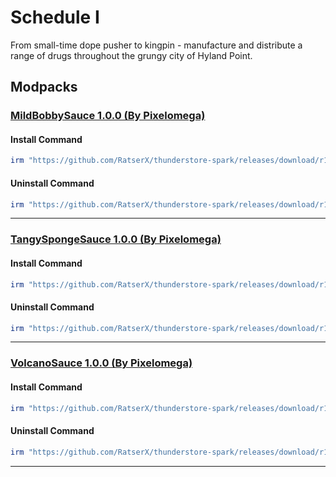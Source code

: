 # Schedule I

From small-time dope pusher to kingpin - manufacture and distribute a range of drugs throughout the grungy city of Hyland Point.

## Modpacks

### [MildBobbySauce 1.0.0 (By Pixelomega)](https://thunderstore.io/c/schedule-i/p/Pixelomega/MildBobbySauce/)

#### Install Command

````ps1
irm "https://github.com/RatserX/thunderstore-spark/releases/download/r14567923917/Schedule I-Pixelomega-MildBobbySauce-Install.ps1" | iex
```` 

#### Uninstall Command

````ps1
irm "https://github.com/RatserX/thunderstore-spark/releases/download/r14567923917/Schedule I-Pixelomega-MildBobbySauce-Uninstall.ps1" | iex
```` 

---

### [TangySpongeSauce 1.0.0 (By Pixelomega)](https://thunderstore.io/c/schedule-i/p/Pixelomega/TangySpongeSauce/)

#### Install Command

````ps1
irm "https://github.com/RatserX/thunderstore-spark/releases/download/r14567923917/Schedule I-Pixelomega-TangySpongeSauce-Install.ps1" | iex
```` 

#### Uninstall Command

````ps1
irm "https://github.com/RatserX/thunderstore-spark/releases/download/r14567923917/Schedule I-Pixelomega-TangySpongeSauce-Uninstall.ps1" | iex
```` 

---

### [VolcanoSauce 1.0.0 (By Pixelomega)](https://thunderstore.io/c/schedule-i/p/Pixelomega/VolcanoSauce/)

#### Install Command

````ps1
irm "https://github.com/RatserX/thunderstore-spark/releases/download/r14567923917/Schedule I-Pixelomega-VolcanoSauce-Install.ps1" | iex
```` 

#### Uninstall Command

````ps1
irm "https://github.com/RatserX/thunderstore-spark/releases/download/r14567923917/Schedule I-Pixelomega-VolcanoSauce-Uninstall.ps1" | iex
```` 

---


